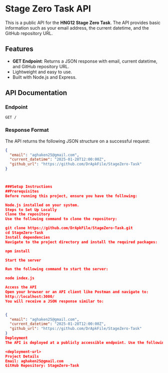 # Stage Zero Task API

This is a public API for the **HNG12 Stage Zero Task**. The API provides basic information such as your email address, the current datetime, and the GitHub repository URL.

## Features
- **GET Endpoint**: Returns a JSON response with email, current datetime, and GitHub repository URL.
- Lightweight and easy to use.
- Built with Node.js and Express.

## API Documentation

### Endpoint
`GET /`

### Response Format
The API returns the following JSON structure on a successful request:

```json
{
  "email": "aghaken25@gmail.com",
  "current_datetime": "2025-01-28T12:00:00Z",
  "github_url": "https://github.com/DrApkFile/StageZero-Task"
}



###Setup Instructions
##Prerequisites
Before running this project, ensure you have the following:

Node.js installed on your system.
Steps to Set Up Locally
Clone the repository
Use the following command to clone the repository:

git clone https://github.com/DrApkFile/StageZero-Task.git
cd StageZero-Task
Install dependencies
Navigate to the project directory and install the required packages:

npm install

Start the server

Run the following command to start the server:

node index.js

Access the API
Open your browser or an API client like Postman and navigate to:
http://localhost:3000/
You will receive a JSON response similar to:


{
  "email": "aghaken25@gmail.com",
  "current_datetime": "2025-01-28T12:00:00Z",
  "github_url": "https://github.com/DrApkFile/StageZero-Task"
}
Deployment
The API is deployed at a publicly accessible endpoint. Use the following URL to make a GET request:

<deployment-url>
Project Details
Email: aghaken25@gmail.com
GitHub Repository: StageZero-Task